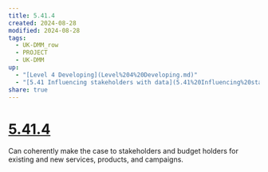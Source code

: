 ```yaml
---
title: 5.41.4
created: 2024-08-28
modified: 2024-08-28
tags:
  - UK-DMM_row
  - PROJECT
  - UK-DMM
up:
  - "[Level 4 Developing](Level%204%20Developing.md)"
  - "[5.41 Influencing stakeholders with data](5.41%20Influencing%20stakeholders%20with%20data.md)"
share: true
---
```

# [5.41.4](5.41.4.md)

Can coherently make the case to stakeholders and budget holders for existing and new services, products, and campaigns.
